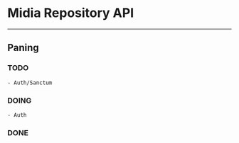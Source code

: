 #  Midia Repository API

----

## Paning

### TODO
    - Auth/Sanctum

### DOING
    - Auth
### DONE
